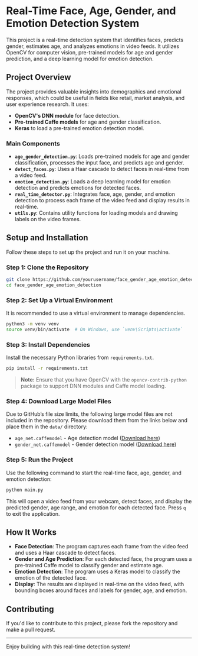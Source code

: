 
# Real-Time Face, Age, Gender, and Emotion Detection System

This project is a real-time detection system that identifies faces, predicts gender, estimates age, and analyzes emotions in video feeds. It utilizes OpenCV for computer vision, pre-trained models for age and gender prediction, and a deep learning model for emotion detection.

## Project Overview

The project provides valuable insights into demographics and emotional responses, which could be useful in fields like retail, market analysis, and user experience research. It uses:
- **OpenCV's DNN module** for face detection.
- **Pre-trained Caffe models** for age and gender classification.
- **Keras** to load a pre-trained emotion detection model.

### Main Components

- **`age_gender_detection.py`**: Loads pre-trained models for age and gender classification, processes the input face, and predicts age and gender.
- **`detect_faces.py`**: Uses a Haar cascade to detect faces in real-time from a video feed.
- **`emotion_detection.py`**: Loads a deep learning model for emotion detection and predicts emotions for detected faces.
- **`real_time_detector.py`**: Integrates face, age, gender, and emotion detection to process each frame of the video feed and display results in real-time.
- **`utils.py`**: Contains utility functions for loading models and drawing labels on the video frames.

## Setup and Installation

Follow these steps to set up the project and run it on your machine.

### Step 1: Clone the Repository

```bash
git clone https://github.com/yourusername/face_gender_age_emotion_detection.git
cd face_gender_age_emotion_detection
```

### Step 2: Set Up a Virtual Environment
It is recommended to use a virtual environment to manage dependencies.

```bash
python3 -m venv venv
source venv/bin/activate  # On Windows, use `venv\Scripts\activate`
```

### Step 3: Install Dependencies
Install the necessary Python libraries from `requirements.txt`.

```bash
pip install -r requirements.txt
```

> **Note:** Ensure that you have OpenCV with the `opencv-contrib-python` package to support DNN modules and Caffe model loading.

### Step 4: Download Large Model Files
Due to GitHub’s file size limits, the following large model files are not included in the repository. Please download them from the links below and place them in the `data/` directory:

- `age_net.caffemodel` - Age detection model ([Download here](https://drive.google.com/file/d/15VCN5Tng4MTzoYBeI17_BQwscFUXbnVB/view?usp=drive_link))
- `gender_net.caffemodel` - Gender detection model ([Download here](https://drive.google.com/file/d/18VtvvfSpILO6IlhqagMdSKepoizYCXTZ/view?usp=drive_link))


### Step 5: Run the Project
Use the following command to start the real-time face, age, gender, and emotion detection:

```bash
python main.py
```

This will open a video feed from your webcam, detect faces, and display the predicted gender, age range, and emotion for each detected face. Press `q` to exit the application.

## How It Works

- **Face Detection**: The program captures each frame from the video feed and uses a Haar cascade to detect faces.
- **Gender and Age Prediction**: For each detected face, the program uses a pre-trained Caffe model to classify gender and estimate age.
- **Emotion Detection**: The program uses a Keras model to classify the emotion of the detected face.
- **Display**: The results are displayed in real-time on the video feed, with bounding boxes around faces and labels for gender, age, and emotion.

## Contributing

If you'd like to contribute to this project, please fork the repository and make a pull request.

---

Enjoy building with this real-time detection system!
